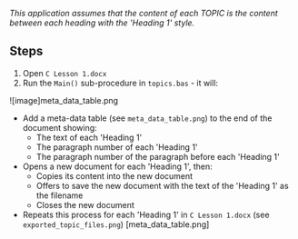 *This application assumes that the content of each TOPIC is the content between each heading with the 'Heading 1' style.*

Steps
-----
1. Open `C Lesson 1.docx`
2. Run the `Main()` sub-procedure in `topics.bas` - it will:

![image]meta_data_table.png

   * Add a meta-data table (see `meta_data_table.png`) to the end of the document showing:
     *  The text of each 'Heading 1'
     *  The paragraph number of each 'Heading 1'
     *  The paragraph number of the paragraph before each 'Heading 1'
   * Opens a new document for each 'Heading 1', then:
     * Copies its content into the new document
     * Offers to save the new document with the text of the 'Heading 1' as the filename
     * Closes the new document
   * Repeats this process for each 'Heading 1' in `C Lesson 1.docx` (see `exported_topic_files.png`)
[meta_data_table.png]
